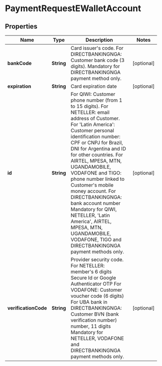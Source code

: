 
# PaymentRequestEWalletAccount

## Properties
Name | Type | Description | Notes
------------ | ------------- | ------------- | -------------
**bankCode** | **String** | Card issuer&#39;s code. For DIRECTBANKINGNGA: Customer bank code (3 digits). Mandatory for DIRECTBANKINGNGA payment method only. |  [optional]
**expiration** | **String** | Card expiration date |  [optional]
**id** | **String** | For QIWI: Customer phone number (from 1 to 15 digits). For NETELLER: email address of Customer. For &#39;Latin America&#39;: Customer personal identification number: CPF or CNPJ for Brazil, DNI for Argentina and ID for other countries. For AIRTEL, MPESA, MTN, UGANDAMOBILE, VODAFONE and TIGO: phone number linked to Customer&#39;s mobile money account. For DIRECTBANKINGNGA: bank account number Mandatory for QIWI, NETELLER, &#39;Latin America&#39;, AIRTEL, MPESA, MTN, UGANDAMOBILE, VODAFONE, TIGO and DIRECTBANKINGNGA payment methods only. |  [optional]
**verificationCode** | **String** | Provider security code. For NETELLER: member&#39;s 6 digits Secure Id or Google Authenticator OTP For VODAFONE: Customer voucher code (6 digits) For UBA bank in DIRECTBANKINGNGA: Customer BVN (bank verification number) number, 11 digits Mandatory for NETELLER, VODAFONE and DIRECTBANKINGNGA payment methods only. |  [optional]




